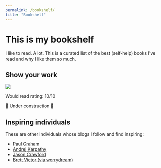 ```yaml
---
permalink: /bookshelf/
title: "Bookshelf"
---
```


# This is my bookshelf

I like to read. A lot. This is a curated list of the best (self-help) books I've read and why I like them so much.

## Show your work

<a target="_blank"  href="https://www.amazon.com/gp/product/076117897X/ref=as_li_tl?ie=UTF8&camp=1789&creative=9325&creativeASIN=076117897X&linkCode=as2&tag=janmeppe-20&linkId=f3eeb5f1e450bab97fd235cea39b543d"><img border="0" src="//ws-na.amazon-adsystem.com/widgets/q?_encoding=UTF8&MarketPlace=US&ASIN=076117897X&ServiceVersion=20070822&ID=AsinImage&WS=1&Format=_SL250_&tag=janmeppe-20" ></a><img src="//ir-na.amazon-adsystem.com/e/ir?t=janmeppe-20&l=am2&o=1&a=076117897X" width="1" height="1" border="0" alt="" style="border:none !important; margin:0px !important;" />

Would read rating: 10/10

🚧 Under construction 🚧

## Inspiring individuals

These are other individuals whose blogs I follow and find inspiring:

- [Paul Graham](http://www.paulgraham.com/)
- [Andrej Karpathy](http://karpathy.github.io/)
- [Jason Crawford](https://jasoncrawford.org/)
- [Brett Victor (via worrydream)](http://worrydream.com/)

